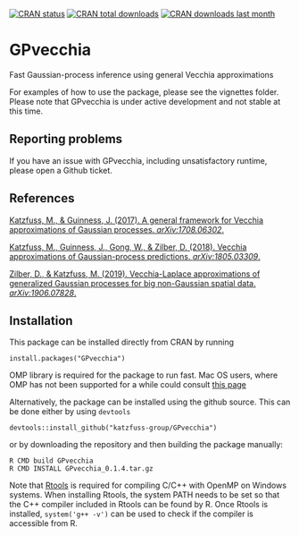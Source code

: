 [![CRAN status](https://www.r-pkg.org/badges/version/GPvecchia)](https://cran.r-project.org/package=GPvecchia)
[![CRAN total downloads](https://cranlogs.r-pkg.org/badges/grand-total/GPvecchia)](https://cranlogs.r-pkg.org/badges/grand-total/GPvecchia)
[![CRAN downloads last month](https://cranlogs.r-pkg.org/badges/last-month/GPvecchia)](https://cranlogs.r-pkg.org/badges/last-month/GPvecchia)

# GPvecchia
Fast Gaussian-process inference using general Vecchia approximations

For examples of how to use the package, please see the vignettes folder. Please note that GPvecchia is under active development and not stable at this time.

## Reporting problems
If you have an issue with GPvecchia, including unsatisfactory runtime, please open a Github ticket.

## References
[Katzfuss, M., & Guinness, J. (2017). A general framework for Vecchia approximations of Gaussian processes. *arXiv:1708.06302*.](https://arxiv.org/abs/1708.06302)

[Katzfuss, M., Guinness, J., Gong, W., & Zilber, D. (2018). Vecchia approximations of Gaussian-process predictions. *arXiv:1805.03309*.](https://arxiv.org/abs/1805.03309)

[Zilber, D., & Katzfuss, M. (2019). Vecchia-Laplace approximations of generalized Gaussian processes for big non-Gaussian spatial data. *arXiv:1906.07828*.](https://arxiv.org/abs/1906.07828)

## Installation
<!---To ensure that the algorithms run efficiently on your computer, we recommend installing the package by downloading the repo to a local folder, setting your R working directory to that folder, and then running the following code in R:
```{r}
library(GpGp); library(Matrix); library(RcppParallel)
library(parallel); library(sparseinv); library(fields)
for (nm in list.files('GPvecchia/R',pattern = "\\.[RrSsQq]$")) {
  cat(nm,":"); source(file.path('GPvecchia/R',nm)); cat("\n")
}
Rcpp::sourceCpp('GPvecchia/src/U_NZentries.cpp')
Rcpp::sourceCpp('GPvecchia/src/MaxMin.cpp')
```
--->
 
This package can be installed directly from CRAN by running
```{r}
install.packages("GPvecchia")
```

OMP library is required for the package to run fast. Mac OS users, where OMP has not been supported for a while could consult [this page](https://stackoverflow.com/questions/43555410/enable-openmp-support-in-clang-in-mac-os-x-sierra-mojave)

Alternatively, the package can be installed using the github source. This can be done either by using `devtools` 
```{r}
devtools::install_github("katzfuss-group/GPvecchia")
```
or by downloading the repository and then building the package manually:
```{bash}
R CMD build GPvecchia
R CMD INSTALL GPvecchia_0.1.4.tar.gz
```

<!---
.tar.gz file from the main directory here and then run:
```{r}
install.packages("GPvecchia_0.1.4.tar.gz", repos = NULL, type = "source")
```
-->

Note that [Rtools](https://cran.r-project.org/bin/windows/Rtools/) is required for compiling C/C++ with OpenMP on Windows systems. When installing Rtools, the system PATH needs to be set so that the C++ compiler included in Rtools can be found by R. Once Rtools is installed, `system('g++ -v')` can be used to check if the compiler is accessible from R.

